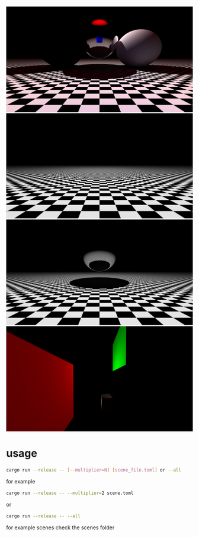 ![Scene](./renders/scene.png)
![Checkered Floor](./renders/checkered_floor.png)
![Mirror Ball](./renders/mirror_ball.png)
![Cornell Box](./renders/cornell_box.png)

# usage
```bash
cargo run --release -- [--multiplier=N] [scene_file.toml] or --all
```

for example
```bash
cargo run --release -- --multiplier=2 scene.toml
```

or 
```bash
cargo run --release -- --all
```

for example scenes check the scenes folder